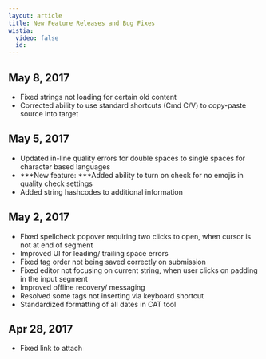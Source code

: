 ```yaml
---
layout: article
title: New Feature Releases and Bug Fixes
wistia:
  video: false
  id:
---
```



## May 8, 2017

* Fixed strings not loading for certain old content
* Corrected ability to use standard shortcuts (Cmd C/V) to copy-paste source into target

## May 5, 2017

* Updated in-line quality errors for double spaces to single spaces for character based languages
* ***New feature:&nbsp;***Added ability to turn on check for no emojis in quality check settings
* Added string hashcodes to additional information

## May 2, 2017

* Fixed spellcheck popover requiring two clicks to open, when cursor is not at end of segment
* Improved UI for leading/ trailing space errors
* Fixed tag order not being saved correctly on submission
* Fixed editor not focusing on current string, when user clicks on padding in the input segment&nbsp;
* Improved offline recovery/ messaging
* Resolved some tags not inserting via keyboard shortcut
* Standardized formatting of all dates in CAT tool

## Apr 28, 2017

* Fixed link to attach